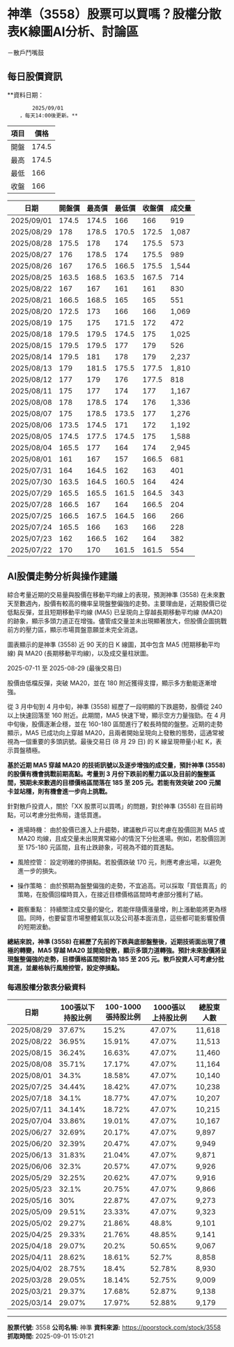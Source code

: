 # 神準（3558）股票可以買嗎？股權分散表K線圖AI分析、討論區
－散戶鬥嘴鼓

## 每日股價資訊

**資料日期：
        
            2025/09/01
        ，每天14:00後更新。**

| 項目 | 價格 |
|------|------|
| 開盤 | 174.5 |
| 最高 | 174.5 |
| 最低 | 166 |
| 收盤 | 166 |

| 日期 | 開盤價 | 最高價 | 最低價 | 收盤價 | 成交量 |
|------|--------|--------|--------|--------|--------|
| 2025/09/01 | 174.5 | 174.5 | 166 | 166 | 919 |
| 2025/08/29 | 178 | 178.5 | 170.5 | 172.5 | 1,087 |
| 2025/08/28 | 175.5 | 178 | 174 | 175.5 | 573 |
| 2025/08/27 | 176 | 178.5 | 174 | 175.5 | 989 |
| 2025/08/26 | 167 | 176.5 | 166.5 | 175.5 | 1,544 |
| 2025/08/25 | 163.5 | 168.5 | 163.5 | 167.5 | 714 |
| 2025/08/22 | 167 | 167 | 161 | 161 | 830 |
| 2025/08/21 | 166.5 | 168.5 | 165 | 165 | 551 |
| 2025/08/20 | 172.5 | 173 | 166 | 166 | 1,069 |
| 2025/08/19 | 175 | 175 | 171.5 | 172 | 472 |
| 2025/08/18 | 179.5 | 179.5 | 174.5 | 175 | 1,025 |
| 2025/08/15 | 179.5 | 179.5 | 177 | 179 | 526 |
| 2025/08/14 | 179.5 | 181 | 178 | 179 | 2,237 |
| 2025/08/13 | 179 | 181.5 | 175.5 | 177.5 | 1,810 |
| 2025/08/12 | 177 | 179 | 176 | 177.5 | 818 |
| 2025/08/11 | 175 | 177 | 174 | 177 | 1,167 |
| 2025/08/08 | 178 | 178.5 | 174 | 176 | 1,336 |
| 2025/08/07 | 175 | 178.5 | 173.5 | 177 | 1,276 |
| 2025/08/06 | 173.5 | 174.5 | 171 | 172 | 1,192 |
| 2025/08/05 | 174.5 | 177.5 | 174.5 | 175 | 1,588 |
| 2025/08/04 | 165.5 | 177 | 164 | 174 | 2,945 |
| 2025/08/01 | 161 | 167 | 157 | 166.5 | 681 |
| 2025/07/31 | 164 | 164.5 | 162 | 163 | 401 |
| 2025/07/30 | 163.5 | 164.5 | 160.5 | 164 | 424 |
| 2025/07/29 | 165.5 | 165.5 | 161.5 | 164.5 | 343 |
| 2025/07/28 | 166.5 | 167 | 164 | 166.5 | 204 |
| 2025/07/25 | 166.5 | 167.5 | 164.5 | 166 | 266 |
| 2025/07/24 | 165.5 | 166 | 163 | 166 | 228 |
| 2025/07/23 | 162 | 166.5 | 162 | 164 | 382 |
| 2025/07/22 | 170 | 170 | 161.5 | 161.5 | 554 |

## AI股價走勢分析與操作建議

綜合考量近期的交易量與股價在移動平均線上的表現，預測神準 (3558) 在未來數天至數週內，股價有較高的機率呈現盤整偏強的走勢。主要理由是，近期股價已從低點反彈，並且短期移動平均線 (MA5) 已呈現向上穿越長期移動平均線 (MA20) 的跡象，顯示多頭力道正在增強。儘管成交量並未出現顯著放大，但股價企圖挑戰前方的壓力區，顯示市場買盤意願並未完全消退。

圖表顯示的是神準 (3558) 近 90 天的日 K 線圖，其中包含 MA5 (短期移動平均線) 與 MA20 (長期移動平均線)，以及成交量柱狀圖。

2025-07-11 至 2025-08-29 (最後交易日)

股價由低檔反彈，突破 MA20，並在 180 附近獲得支撐，顯示多方動能逐漸增強。

從 3 月中旬到 4 月中旬，神準 (3558) 經歷了一段明顯的下跌趨勢，股價從 240 以上快速回落至 160 附近。此期間，MA5 快速下彎，顯示空方力量強勁。在 4 月中旬後，股價逐漸企穩，並在 160-180 區間進行了較長時間的盤整。近期的走勢顯示，MA5 已成功向上穿越 MA20，且兩者開始呈現向上發散的態勢，這通常被視為一個重要的多頭訊號。最後交易日 (8 月 29 日) 的 K 線呈現帶量小紅 K，表示買盤積極。

**基於近期 MA5 穿越 MA20 的技術訊號以及逐步增強的成交量，預計神準 (3558) 的股價有機會挑戰前期高點。考量到 3 月份下跌前的壓力區以及目前的盤整區間，預期未來數週的目標價格區間落在 185 至 205 元。若能有效突破 200 元關卡並站穩，則有機會進一步向上挑戰。**

針對散戶投資人，關於「XX 股票可以買嗎」的問題，對於神準 (3558) 在目前時點，可以考慮分批佈局，逢低買進。

*   進場時機： 由於股價已進入上升趨勢，建議散戶可以考慮在股價回測 MA5 或 MA20 均線，且成交量未出現異常縮小的情況下分批進場。例如，若股價回測至 175-180 元區間，且有止跌跡象，可視為不錯的買進點。

*   風險控管： 設定明確的停損點。若股價跌破 170 元，則應考慮出場，以避免進一步的損失。

*   操作策略： 由於預期為盤整偏強的走勢，不宜追高。可以採取「買低賣高」的策略，在股價回檔時買入，在接近目標價格區間時考慮部分獲利了結。

*   觀察重點： 持續關注成交量的變化，若能伴隨價漲量增，則上漲動能將更為穩固。同時，也要留意市場整體氣氛以及公司基本面消息，這些都可能影響股價的短期波動。

**總結來說，神準 (3558) 在經歷了先前的下跌與底部盤整後，近期技術面出現了積極的轉變，MA5 穿越 MA20 並開始發散，顯示多頭力道轉強。預計未來股價將呈現盤整偏強的走勢，目標價格區間預計為 185 至 205 元。散戶投資人可考慮分批買進，並嚴格執行風險控管，設定停損點。**

### 每週股權分散表分級資料

| 日期 | 100張以下持股比例 | 100-1000張持股比例 | 1000張以上持股比例 | 總股東人數 |
|------|-------------------|--------------------|--------------------|----------|
| 2025/08/29 | 37.67% | 15.2% | 47.07% | 11,618 |
| 2025/08/22 | 36.95% | 15.91% | 47.07% | 11,513 |
| 2025/08/15 | 36.24% | 16.63% | 47.07% | 11,460 |
| 2025/08/08 | 35.71% | 17.17% | 47.07% | 11,164 |
| 2025/08/01 | 34.3% | 18.58% | 47.07% | 10,140 |
| 2025/07/25 | 34.44% | 18.42% | 47.07% | 10,238 |
| 2025/07/18 | 34.1% | 18.77% | 47.07% | 10,207 |
| 2025/07/11 | 34.14% | 18.72% | 47.07% | 10,215 |
| 2025/07/04 | 33.86% | 19.01% | 47.07% | 10,167 |
| 2025/06/27 | 32.69% | 20.17% | 47.07% | 9,897 |
| 2025/06/20 | 32.39% | 20.47% | 47.07% | 9,949 |
| 2025/06/13 | 31.83% | 21.04% | 47.07% | 9,871 |
| 2025/06/06 | 32.3% | 20.57% | 47.07% | 9,926 |
| 2025/05/29 | 32.25% | 20.62% | 47.07% | 9,916 |
| 2025/05/23 | 32.1% | 20.75% | 47.07% | 9,866 |
| 2025/05/16 | 30% | 22.87% | 47.07% | 9,273 |
| 2025/05/09 | 29.51% | 23.33% | 47.07% | 9,323 |
| 2025/05/02 | 29.27% | 21.86% | 48.8% | 9,101 |
| 2025/04/25 | 29.33% | 21.76% | 48.85% | 9,141 |
| 2025/04/18 | 29.07% | 20.2% | 50.65% | 9,067 |
| 2025/04/11 | 28.62% | 18.61% | 52.7% | 8,858 |
| 2025/04/02 | 28.75% | 18.4% | 52.78% | 8,930 |
| 2025/03/28 | 29.05% | 18.14% | 52.75% | 9,009 |
| 2025/03/21 | 29.37% | 17.68% | 52.87% | 9,138 |
| 2025/03/14 | 29.07% | 17.97% | 52.88% | 9,179 |

---

**股票代號:** 3558
**公司名稱:** 神準
**資料來源:** https://poorstock.com/stock/3558
**抓取時間:** 2025-09-01 15:01:21